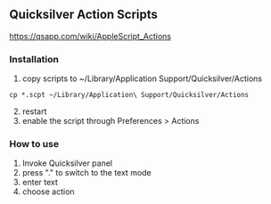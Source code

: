 ## Quicksilver Action Scripts

https://qsapp.com/wiki/AppleScript_Actions

### Installation

1. copy scripts to ~/Library/Application Support/Quicksilver/Actions

```
cp *.scpt ~/Library/Application\ Support/Quicksilver/Actions
```

2. restart
3. enable the script through Preferences > Actions

### How to use

1. Invoke Quicksilver panel
2. press "." to switch to the text mode
3. enter text
4. choose action
